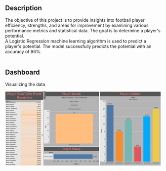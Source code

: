 ## Description
The objective of this project is to provide insights into football player efficiency, strengths, and areas for improvement by examining various performance metrics and statistical data. The goal is to determine a player's potential.<br>
A Logistic Regression machine learning algorithm is used to predict a player's potential. The model successfully predicts the potential with an accuracy of 96%.
<br><br>
## Dashboard
Visualizing the data

![Dashboard](https://github.com/DJ9988/Football-Player-Analysis/blob/main/Dashboard.png)

